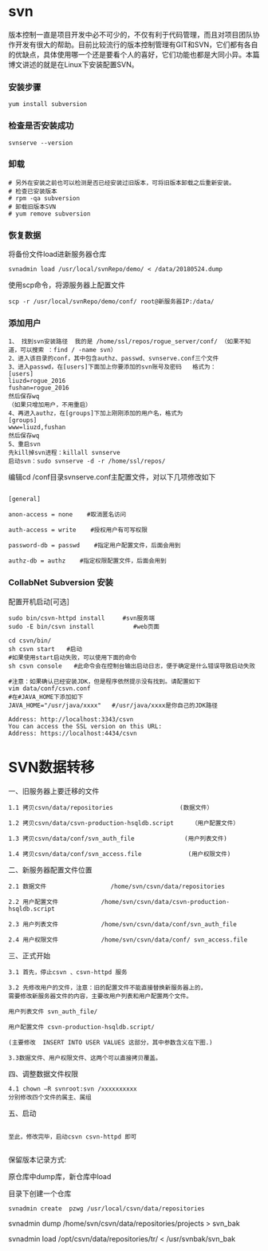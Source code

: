 # svn

版本控制一直是项目开发中必不可少的，不仅有利于代码管理，而且对项目团队协作开发有很大的帮助。目前比较流行的版本控制管理有GIT和SVN，它们都有各自的优缺点，具体使用哪一个还是要看个人的喜好，它们功能也都是大同小异。本篇博文讲述的就是在Linux下安装配置SVN。


### 安装步骤

```
yum install subversion 
```
### 检查是否安装成功

```
svnserve --version 
```
### 卸载 

```
# 另外在安装之前也可以检测是否已经安装过旧版本，可将旧版本卸载之后重新安装。
# 检查已安装版本
# rpm -qa subversion
# 卸载旧版本SVN
# yum remove subversion
```

### 恢复数据

将备份文件load进新服务器仓库

```
svnadmin load /usr/local/svnRepo/demo/ < /data/20180524.dump
```

使用scp命令，将源服务器上配置文件

```
scp -r /usr/local/svnRepo/demo/conf/ root@新服务器IP:/data/
```

### 添加用户


```
1、 找到svn安装路径  我的是 /home/ssl/repos/rogue_server/conf/ （如果不知道，可以搜索 ：find / -name svn）
2、进入该目录的conf，其中包含authz、passwd、svnserve.conf三个文件
3、进入passwd，在[users]下面加上你要添加的svn账号及密码   格式为：
[users]
liuzd=rogue_2016
fushan=rogue_2016
然后保存wq
（如果只增加用户，不用重启）
4、再进入authz，在[groups]下加上刚刚添加的用户名，格式为
[groups] 
www=liuzd,fushan
然后保存wq
5、重启svn
先kill掉svn进程：killall svnserve
启动svn：sudo svnserve -d -r /home/ssl/repos/
```

编辑cd /conf目录svnserve.conf主配置文件，对以下几项修改如下

```shell

[general]

anon-access = none    #取消匿名访问

auth-access = write    #授权用户有可写权限

password-db = passwd    #指定用户配置文件，后面会用到

authz-db = authz    #指定权限配置文件，后面会用到
```

### CollabNet Subversion 安装


配置开机启动[可选]
```
sudo bin/csvn-httpd install     #svn服务端
sudo -E bin/csvn install           #web页面
```

```
cd csvn/bin/
sh csvn start　　#启动
#如果使用start启动失败，可以使用下面的命令
sh csvn console　　#此命令会在控制台输出启动日志，便于确定是什么错误导致启动失败

#注意：如果确认已经安装JDK，但是程序依然提示没有找到。请配置如下
vim data/conf/csvn.conf
#在#JAVA_HOME下添加如下
JAVA_HOME="/usr/java/xxxx"   #/usr/java/xxxx是你自己的JDK路径
```
```
Address: http://localhost:3343/csvn
You can access the SSL version on this URL:
Address: https://localhost:4434/csvn
```


# SVN数据转移

一、旧服务器上要迁移的文件
```
1.1 拷贝csvn/data/repositories             　    (数据文件）

1.2 拷贝csvn/data/csvn-production-hsqldb.script     （用户配置文件）

1.3 拷贝csvn/data/conf/svn_auth_file              (用户列表文件)

1.4 拷贝csvn/data/conf/svn_access.file             (用户权限文件)
```

二、新服务器配置文件位置

```
2.1 数据文件                  /home/svn/csvn/data/repositories

2.2 用户配置文件            /home/svn/csvn/data/csvn-production-hsqldb.script

2.3 用户列表文件            /home/svn/csvn/data/conf/svn_auth_file

2.4 用户权限文件            /home/svn/csvn/data/conf/ svn_access.file
```

三、正式开始

```
3.1 首先，停止csvn 、csvn-httpd 服务  

3.2 先修改用户的文件，注意：旧的配置文件不能直接替换新服务器上的，
需要修改新服务器文件的内容，主要改用户列表和用户配置两个文件。

用户列表文件 svn_auth_file/

用户配置文件 csvn-production-hsqldb.script/

(主要修改  INSERT INTO USER VALUES 这部分，其中参数含义在下图.)

3.3数据文件、用户权限文件、这两个可以直接拷贝覆盖。

```

四、调整数据文件权限

```
4.1 chown –R svnroot:svn /xxxxxxxxxx
分别修改四个文件的属主、属组
```

五、启动
```

至此，修改完毕，启动csvn csvn-httpd 即可
     
```

保留版本记录方式:



原仓库中dump库，新仓库中load

目录下创建一个仓库 

```
svnadmin create  pzwg /usr/local/csvn/data/repositories
```

svnadmin dump /home/svn/csvn/data/repositories/projects > svn_bak

svnadmin load /opt/csvn/data/repositories/tr/ < /usr/svnbak/svn_bak
